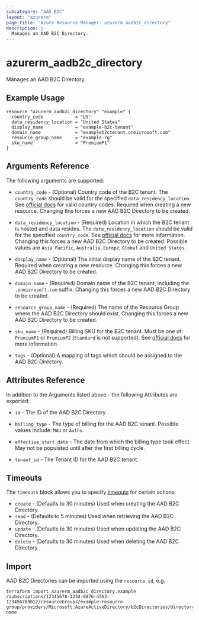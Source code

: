 ```yaml
---
subcategory: "AAD B2C"
layout: "azurerm"
page_title: "Azure Resource Manager: azurerm_aadb2c_directory"
description: |-
  Manages an AAD B2C Directory.
---
```


# azurerm_aadb2c_directory

Manages an AAD B2C Directory.

## Example Usage

```hcl
resource "azurerm_aadb2c_directory" "example" {
  country_code            = "US"
  data_residency_location = "United States"
  display_name            = "example-b2c-tenant"
  domain_name             = "exampleb2ctenant.onmicrosoft.com"
  resource_group_name     = "example-rg"
  sku_name                = "PremiumP1"
}
```

## Arguments Reference

The following arguments are supported:

* `country_code` - (Optional) Country code of the B2C tenant. The `country_code` should be valid for the specified `data_residency_location`. See [official docs](https://aka.ms/B2CDataResidency) for valid country codes. Required when creating a new resource. Changing this forces a new AAD B2C Directory to be created.

* `data_residency_location` - (Required) Location in which the B2C tenant is hosted and data resides. The `data_residency_location` should be valid for the specified `country_code`. See [official docs](https://aka.ms/B2CDataResidenc) for more information. Changing this forces a new AAD B2C Directory to be created. Possible values are `Asia Pacific`, `Australia`, `Europe`, `Global` and `United States`.

* `display_name` - (Optional) The initial display name of the B2C tenant. Required when creating a new resource. Changing this forces a new AAD B2C Directory to be created.

* `domain_name` - (Required) Domain name of the B2C tenant, including the `.onmicrosoft.com` suffix. Changing this forces a new AAD B2C Directory to be created.

* `resource_group_name` - (Required) The name of the Resource Group where the AAD B2C Directory should exist. Changing this forces a new AAD B2C Directory to be created.

* `sku_name` - (Required) Billing SKU for the B2C tenant. Must be one of: `PremiumP1` or `PremiumP2` (`Standard` is not supported). See [official docs](https://aka.ms/b2cBilling) for more information.

* `tags` - (Optional) A mapping of tags which should be assigned to the AAD B2C Directory.

## Attributes Reference

In addition to the Arguments listed above - the following Attributes are exported:

* `id` - The ID of the AAD B2C Directory.

* `billing_type` - The type of billing for the AAD B2C tenant. Possible values include: `MAU` or `Auths`.

* `effective_start_date` - The date from which the billing type took effect. May not be populated until after the first billing cycle.

* `tenant_id` - The Tenant ID for the AAD B2C tenant.

## Timeouts

The `timeouts` block allows you to specify [timeouts](https://www.terraform.io/language/resources/syntax#operation-timeouts) for certain actions:

* `create` - (Defaults to 30 minutes) Used when creating the AAD B2C Directory.
* `read` - (Defaults to 5 minutes) Used when retrieving the AAD B2C Directory.
* `update` - (Defaults to 30 minutes) Used when updating the AAD B2C Directory.
* `delete` - (Defaults to 30 minutes) Used when deleting the AAD B2C Directory.

## Import

AAD B2C Directories can be imported using the `resource id`, e.g.

```shell
terraform import azurerm_aadb2c_directory.example /subscriptions/12345678-1234-9876-4563-123456789012/resourceGroups/example-resource-group/providers/Microsoft.AzureActiveDirectory/b2cDirectories/directory-name
```
